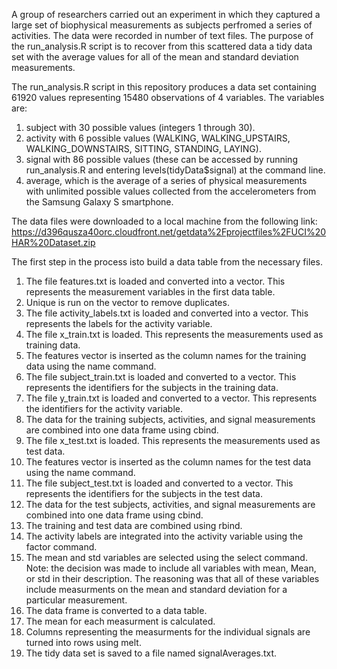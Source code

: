 A group of researchers carried out an experiment in which they captured a large set of biophysical measurements as 
subjects perfromed a series of activities. The data were recorded in number of text files. The purpose of the 
run_analysis.R script is to recover from this scattered data a tidy data set with the average values for all of 
the mean and standard deviation measurements. 

The run_analysis.R script in this repository produces a data set containing 61920 values representing 15480 observations 
of 4 variables. The variables are:
  1. subject with 30 possible values (integers 1 through 30).
  2. activity with 6 possible values (WALKING, WALKING_UPSTAIRS, WALKING_DOWNSTAIRS, SITTING, STANDING, LAYING).
  3. signal with 86 possible values (these can be accessed by running run_analysis.R and entering levels(tidyData$signal)
      at the command line.
  4. average, which is the average of a series of physical measurements with unlimited possible values collected from the
      accelerometers from the Samsung Galaxy S smartphone.

The data files were downloaded to a local machine from the following link:
  https://d396qusza40orc.cloudfront.net/getdata%2Fprojectfiles%2FUCI%20HAR%20Dataset.zip
  
The first step in the process isto build a data table from the necessary files. 
  1. The file features.txt is loaded and converted into a vector. This represents the measurement
      variables in the first data table.
  2. Unique is run on the vector to remove duplicates.
  3. The file activity_labels.txt is loaded and converted into a vector. This represents the labels for the activity               variable.
  4. The file x_train.txt is loaded. This represents the measurements used as training data.
  5. The features vector is inserted as the column names for the training data using the name command.
  6. The file subject_train.txt is loaded and converted to a vector. This represents the identifiers for the 
      subjects in the training data.
  7. The file y_train.txt is loaded and converted to a vector. This represents the identifiers for the activity variable.
  8. The data for the training subjects, activities, and signal measurements are combined into one data frame using cbind.
  9. The file x_test.txt is loaded. This represents the measurements used as test data.
  10. The features vector is inserted as the column names for the test data using the name command.
  11. The file subject_test.txt is loaded and converted to a vector. This represents the identifiers for the 
        subjects in the test data.
  12. The data for the test subjects, activities, and signal measurements are combined into one data frame using cbind.
  13. The training and test data are combined using rbind.
  14. The activity labels are integrated into the activity variable using the factor command.
  15. The mean and std variables are selected using the select command. Note: the decision was made to include all
        variables with mean, Mean, or std in their description. The reasoning was that all of these variables
        include measurments on the mean and standard deviation for a particular measurement.
  16. The data frame is converted to a data table.
  17. The mean for each measurment is calculated.
  18. Columns representing the measurments for the individual signals are turned into rows using melt.
  19. The tidy data set is saved to a file named signalAverages.txt.

